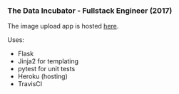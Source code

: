 ### The Data Incubator - Fullstack Engineer (2017)


The image upload app is hosted [here](https://data-incubator-bhavika.herokuapp.com/). 

Uses:
- Flask
- Jinja2 for templating
- pytest for unit tests
- Heroku (hosting)
- TravisCI



